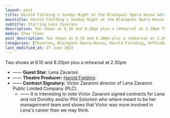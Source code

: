 ```yaml
---
layout: post
title: Harold Fielding's Sunday Night at the Blackpool Opera House &#124; 4 July 1982
maintitle: Harold Fielding's Sunday Night at the Blackpool Opera House
subtitle: Starring Lena Zavaroni
description: Two shows at 6.10 and 8.20pm plus a rehearsal at 2.30pm The Contract for the show was signed by Victor Zavaroni.
media: Show Times
post_description: Two shows at 6.10 and 8.20pm plus a rehearsal at 2.30pm
categories: [Theatres, Blackpool-Opera-House, Harold-Fielding, OnThisDay4July]
last_modified_at: 27 June 2023
---
```


Two shows at 6.10 and 8.20pm plus a rehearsal at 2.30pm

* —— **Guest Star:** Lena Zavaroni.
* —— **Theatre Producer:** [Harold Fielding](/1916-12-04-harold-fielding).
* —— **Contract Signatory:** Victor Zavaroni director of Lena Zavaroni Public Limited Company (PLC).
     * —— It is interesting to note Victor Zavaroni signed contracts for Lena and not Dorothy and/or Phil Solomon who where meant to be her managerment team and shows that Victor was more involved in Lena's career than we may think.

